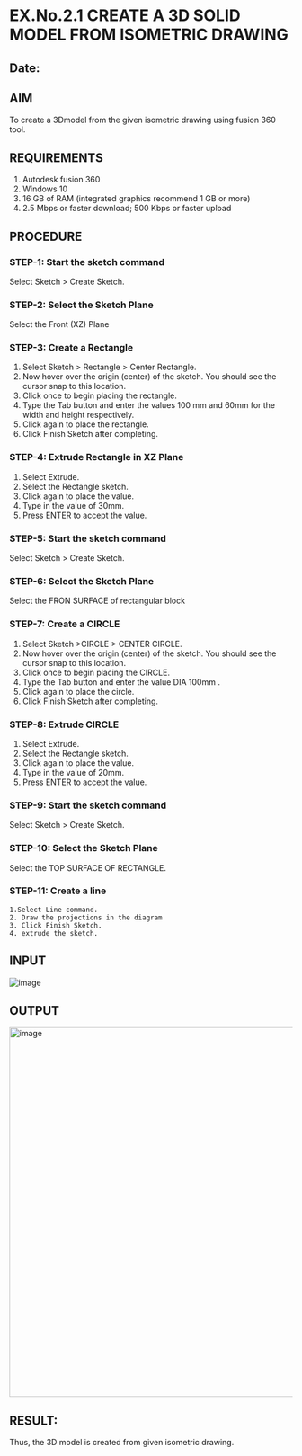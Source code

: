 # EX.No.2.1  CREATE A 3D SOLID MODEL FROM ISOMETRIC DRAWING
## Date:

## AIM
To create a 3Dmodel from the given isometric drawing using fusion 360 tool. 

## REQUIREMENTS
1. Autodesk fusion 360
2. Windows 10
3. 16 GB of RAM (integrated graphics recommend 1 GB or more)
4. 2.5 Mbps or faster download; 500 Kbps or faster upload 

## PROCEDURE

 ### STEP-1:  Start the sketch command

   Select Sketch > Create Sketch.

 ### STEP-2:  Select the Sketch Plane

   Select the Front (XZ) Plane

### STEP-3: Create a Rectangle 

   1.	Select Sketch > Rectangle > Center Rectangle.
   2.	Now hover over the origin (center) of the sketch. You should see the cursor snap to this location.
   3.	Click once to begin placing the rectangle.
   4.	Type the Tab button and enter the values 100 mm and 60mm for the width and height respectively.
   5.	Click again to place the rectangle.
   6.	Click Finish Sketch after completing.

 ### STEP-4: Extrude Rectangle in XZ Plane
   1.	Select Extrude.
   2.	Select the Rectangle sketch.
   3.	Click again to place the value.
   4.	Type in the value of 30mm. 
   5.	Press ENTER to accept the value.

 ### STEP-5:  Start the sketch command
   Select Sketch > Create Sketch.
 ### STEP-6: Select the Sketch Plane
   Select the FRON SURFACE of rectangular block 
 ### STEP-7: Create a CIRCLE 
   1.	Select Sketch >CIRCLE  > CENTER CIRCLE.
   2.	Now hover over the origin (center) of the sketch. You should see the cursor snap to this location.
   3.	Click once to begin placing the CIRCLE.
   4.	Type the Tab button and enter the value DIA 100mm .
   5.	Click again to place the circle.
   6.	Click Finish Sketch after completing.

 ### STEP-8:  Extrude CIRCLE 
   1.	Select Extrude.
   2.	Select the Rectangle sketch.
   3.	Click again to place the value.
   4.	Type in the value of 20mm. 
   5.	Press ENTER to accept the value.

 ### STEP-9: Start the sketch command
   Select Sketch > Create Sketch.
   
 ### STEP-10: Select the Sketch Plane
   Select the TOP SURFACE OF RECTANGLE.
   
 ### STEP-11: Create a line
	1.Select Line command.
	2. Draw the projections in the diagram 
	3. Click Finish Sketch.
	4. extrude the sketch.

## INPUT
![image](https://user-images.githubusercontent.com/113594316/198495472-9a69edb1-f0c6-470c-b9ae-fe282fa6a678.png)

## OUTPUT

<img width="937" height="658" alt="image" src="https://github.com/user-attachments/assets/a9e6f323-2827-4048-8307-794662e1a6d0" />






## RESULT: 
 Thus, the 3D model is created from given isometric drawing.

